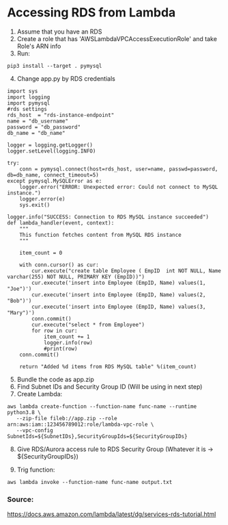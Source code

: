 # Accessing RDS from Lambda

1. Assume that you have an RDS
2. Create a role that has 'AWSLambdaVPCAccessExecutionRole' and take Role's ARN info
3. Run:

```shell
pip3 install --target . pymysql
```

4. Change app.py by RDS credentials

```
import sys
import logging
import pymysql
#rds settings
rds_host  = "rds-instance-endpoint"
name = "db_username"
password = "db_password"
db_name = "db_name"

logger = logging.getLogger()
logger.setLevel(logging.INFO)

try:
    conn = pymysql.connect(host=rds_host, user=name, passwd=password, db=db_name, connect_timeout=5)
except pymysql.MySQLError as e:
    logger.error("ERROR: Unexpected error: Could not connect to MySQL instance.")
    logger.error(e)
    sys.exit()

logger.info("SUCCESS: Connection to RDS MySQL instance succeeded")
def lambda_handler(event, context):
    """
    This function fetches content from MySQL RDS instance
    """

    item_count = 0

    with conn.cursor() as cur:
        cur.execute("create table Employee ( EmpID  int NOT NULL, Name varchar(255) NOT NULL, PRIMARY KEY (EmpID))")
        cur.execute('insert into Employee (EmpID, Name) values(1, "Joe")')
        cur.execute('insert into Employee (EmpID, Name) values(2, "Bob")')
        cur.execute('insert into Employee (EmpID, Name) values(3, "Mary")')
        conn.commit()
        cur.execute("select * from Employee")
        for row in cur:
            item_count += 1
            logger.info(row)
            #print(row)
    conn.commit()

    return "Added %d items from RDS MySQL table" %(item_count)
```

5. Bundle the code as app.zip
6. Find Subnet IDs and Security Group ID (Will be using in next step)
7. Create Lambda:

```shell
aws lambda create-function --function-name func-name --runtime python3.8 \
   --zip-file fileb://app.zip --role arn:aws:iam::123456789012:role/lambda-vpc-role \
   --vpc-config SubnetIds=${SubnetIDs},SecurityGroupIds=${SecurityGroupIDs}
```

8. Give RDS/Aurora access rule to RDS Security Group (Whatever it is -> ${SecurityGroupIDs})

9. Trig function:

```shell
aws lambda invoke --function-name func-name output.txt
```

### Source:

https://docs.aws.amazon.com/lambda/latest/dg/services-rds-tutorial.html